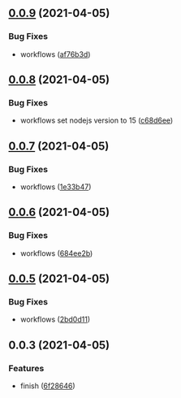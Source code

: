 ## [0.0.9](https://github.com/undermoonn/autocomplete/compare/v0.0.8...v0.0.9) (2021-04-05)

### Bug Fixes

- workflows ([af76b3d](https://github.com/undermoonn/autocomplete/commit/af76b3dbb1eed49552e2c6b856b092c00bdad749))

## [0.0.8](https://github.com/undermoonn/autocomplete/compare/v0.0.7...v0.0.8) (2021-04-05)

### Bug Fixes

- workflows set nodejs version to 15 ([c68d6ee](https://github.com/undermoonn/autocomplete/commit/c68d6ee065b537e77fe65a96914db30e26088ac0))

## [0.0.7](https://github.com/undermoonn/autocomplete/compare/v0.0.6...v0.0.7) (2021-04-05)

### Bug Fixes

- workflows ([1e33b47](https://github.com/undermoonn/autocomplete/commit/1e33b47db61a9d50bfc438828440b54a3ec8eac4))

## [0.0.6](https://github.com/undermoonn/autocomplete/compare/v0.0.5...v0.0.6) (2021-04-05)

### Bug Fixes

- workflows ([684ee2b](https://github.com/undermoonn/autocomplete/commit/684ee2bb81113b6dabcf75eab47f2e77f939468e))

## [0.0.5](https://github.com/undermoonn/autocomplete/compare/v0.0.4...v0.0.5) (2021-04-05)

### Bug Fixes

- workflows ([2bd0d11](https://github.com/undermoonn/autocomplete/commit/2bd0d1152393e1d577e5883efb75a758313f5ed0))

## 0.0.3 (2021-04-05)

### Features

- finish ([6f28646](https://github.com/undermoonn/autocomplete/commit/6f2864673100df9fc2ec8dc33397440cf6ea3d2f))
